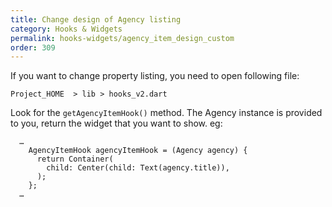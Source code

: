 ```yaml
---
title: Change design of Agency listing
category: Hooks & Widgets
permalink: hooks-widgets/agency_item_design_custom
order: 309
---
```


If you want to change property listing, you need to open following file:

`Project_HOME  > lib > hooks_v2.dart`

Look for the `getAgencyItemHook()` method. The Agency instance is provided to you, return the widget that you want to show. eg: 
```
  …
    AgencyItemHook agencyItemHook = (Agency agency) {
      return Container(
        child: Center(child: Text(agency.title)),
      );
    };
  …
```

